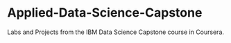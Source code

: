 # Applied-Data-Science-Capstone
Labs and Projects from the IBM Data Science Capstone course in Coursera.
